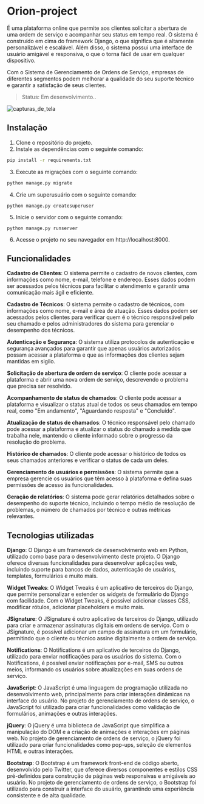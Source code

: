 # Orion-project
É uma plataforma online que permite aos clientes solicitar a abertura de uma ordem de serviço e acompanhar seu status em tempo real.
O sistema é construído em cima do framework Django, o que significa que é altamente personalizável e escalável. Além disso, o sistema possui uma interface de usuário amigável e responsiva, o que o torna fácil de usar em qualquer dispositivo.

Com o Sistema de Gerenciamento de Ordens de Serviço, empresas de diferentes segmentos podem melhorar a qualidade do seu suporte técnico e garantir a satisfação de seus clientes.
> Status: Em desenvolvimento..

![capturas_de_tela](https://user-images.githubusercontent.com/20466094/226771158-f5074ef3-85b3-4aaa-abb6-97afbfc6816b.gif)

## Instalação
1. Clone o repositório do projeto.
2. Instale as dependências com o seguinte comando:

```sh
pip install -r requirements.txt
```

3. Execute as migrações com o seguinte comando:

```sh
python manage.py migrate
```

4. Crie um superusuário com o seguinte comando:

```
python manage.py createsuperuser
```

5. Inicie o servidor com o seguinte comando:
```
python manage.py runserver
```

6. Acesse o projeto no seu navegador em http://localhost:8000.

## Funcionalidades
**Cadastro de Clientes**: O sistema permite o cadastro de novos clientes, com informações como nome, e-mail, telefone e endereço. Esses dados podem ser acessados pelos técnicos para facilitar o atendimento e garantir uma comunicação mais ágil e eficiente.

**Cadastro de Técnicos**: O sistema permite o cadastro de técnicos, com informações como nome, e-mail e área de atuação. Esses dados podem ser acessados pelos clientes para verificar quem é o técnico responsável pelo seu chamado e pelos administradores do sistema para gerenciar o desempenho dos técnicos.

**Autenticação e Segurança**: O sistema utiliza protocolos de autenticação e segurança avançados para garantir que apenas usuários autorizados possam acessar a plataforma e que as informações dos clientes sejam mantidas em sigilo.

**Solicitação de abertura de ordem de serviço**: O cliente pode acessar a plataforma e abrir uma nova ordem de serviço, descrevendo o problema que precisa ser resolvido.

**Acompanhamento de status de chamados**: O cliente pode acessar a plataforma e visualizar o status atual de todos os seus chamados em tempo real, como "Em andamento", "Aguardando resposta" e "Concluído".

**Atualização de status de chamados**: O técnico responsável pelo chamado pode acessar a plataforma e atualizar o status do chamado à medida que trabalha nele, mantendo o cliente informado sobre o progresso da resolução do problema.

**Histórico de chamados**: O cliente pode acessar o histórico de todos os seus chamados anteriores e verificar o status de cada um deles.

**Gerenciamento de usuários e permissões**: O sistema permite que a empresa gerencie os usuários que têm acesso à plataforma e defina suas permissões de acesso às funcionalidades.

**Geração de relatórios**: O sistema pode gerar relatórios detalhados sobre o desempenho do suporte técnico, incluindo o tempo médio de resolução de problemas, o número de chamados por técnico e outras métricas relevantes.

## Tecnologias utilizadas
**Django**: O Django é um framework de desenvolvimento web em Python, utilizado como base para o desenvolvimento deste projeto. O Django oferece diversas funcionalidades para desenvolver aplicações web, incluindo suporte para bancos de dados, autenticação de usuários, templates, formulários e muito mais.

**Widget Tweaks**: O Widget Tweaks é um aplicativo de terceiros do Django, que permite personalizar e estender os widgets de formulário do Django com facilidade. Com o Widget Tweaks, é possível adicionar classes CSS, modificar rótulos, adicionar placeholders e muito mais.

**JSignature**: O JSignature é outro aplicativo de terceiros do Django, utilizado para criar e armazenar assinaturas digitais em ordens de serviço. Com o JSignature, é possível adicionar um campo de assinatura em um formulário, permitindo que o cliente ou técnico assine digitalmente a ordem de serviço.

**Notifications**: O Notifications é um aplicativo de terceiros do Django, utilizado para enviar notificações para os usuários do sistema. Com o Notifications, é possível enviar notificações por e-mail, SMS ou outros meios, informando os usuários sobre atualizações em suas ordens de serviço.

**JavaScript**: O JavaScript é uma linguagem de programação utilizada no desenvolvimento web, principalmente para criar interações dinâmicas na interface do usuário. No projeto de gerenciamento de ordens de serviço, o JavaScript foi utilizado para criar funcionalidades como validação de formulários, animações e outras interações.

**jQuery**: O jQuery é uma biblioteca de JavaScript que simplifica a manipulação do DOM e a criação de animações e interações em páginas web. No projeto de gerenciamento de ordens de serviço, o jQuery foi utilizado para criar funcionalidades como pop-ups, seleção de elementos HTML e outras interações.

**Bootstrap**: O Bootstrap é um framework front-end de código aberto, desenvolvido pelo Twitter, que oferece diversos componentes e estilos CSS pré-definidos para construção de páginas web responsivas e amigáveis ao usuário. No projeto de gerenciamento de ordens de serviço, o Bootstrap foi utilizado para construir a interface do usuário, garantindo uma experiência consistente e de alta qualidade.

